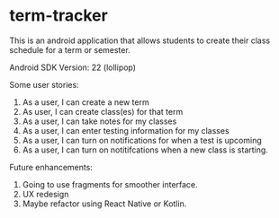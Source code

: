 # term-tracker

This is an android application that allows students to create their class schedule for a term or semester. 

Android SDK Version: 22 (lollipop)

Some user stories:
1. As a user, I can create a new term
2. As user, I can create class(es) for that term
3. As a user, I can take notes for my classes
4. As a user, I can enter testing information for my classes
5. As a user, I can turn on notifications for when a test is upcoming
6. As a user, I can turn on notitifcations when a new class is starting. 

Future enhancements:
1. Going to use fragments for smoother interface. 
2. UX redesign
3. Maybe refactor using React Native or Kotlin. 

